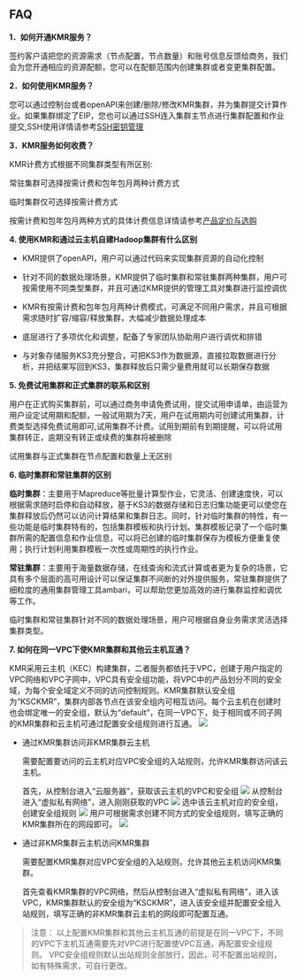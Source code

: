 ## FAQ

**1．如何开通KMR服务？**

签约客户请把您的资源需求（节点配置，节点数量）和账号信息反馈给商务，我们会为您开通相应的资源配额，您可以在配额范围内创建集群或者变更集群配置。

**2．如何使用KMR服务？**

您可以通过控制台或者openAPI来创建\/删除\/修改KMR集群，并为集群提交计算作业。如果集群绑定了EIP，您也可以通过SSH连入集群主节点进行集群配置和作业提交,SSH使用详情请参考[SSH密钥管理](mi_yao_guan_li_zhi_nan.md)

**3．KMR服务如何收费？**

KMR计费方式根据不同集群类型有所区别:

常驻集群可选择按需计费和包年包月两种计费方式

临时集群仅可选择按需计费方式

按需计费和包年包月两种方式的具体计费信息详情请参考[产品定价与选购](chan_pin_ding_jia_yu_xuan_gou.md)

**4. 使用KMR和通过云主机自建Hadoop集群有什么区别**

* KMR提供了openAPI，用户可以通过代码来实现集群资源的自动化控制

* 针对不同的数据处理场景，KMR提供了临时集群和常驻集群两种集群，用户可按需使用不同类型集群，并且可通过KMR提供的管理工具对集群进行监控调优

* KMR有按需计费和包年包月两种计费模式，可满足不同用户需求，并且可根据需求随时扩容\/缩容\/释放集群，大幅减少数据处理成本

* 底层进行了多项优化和调整，配备了专家团队协助用户进行调优和排错

* 与对象存储服务KS3充分整合，可把KS3作为数据源，直接拉取数据进行分析，并把结果写回到KS3，集群释放后只需少量费用就可以长期保存数据


**5. 免费试用集群和正式集群的联系和区别**

用户在正式购买集群前，可以通过商务申请免费试用，提交试用申请单，由运营为用户设定试用期和配额，一般试用期为7天，用户在试用期内可创建试用集群，计费类型选择免费试用即可,试用集群不计费。试用到期前有到期提醒，可以将试用集群转正，逾期没有转正或续费的集群将被删除

试用集群与正式集群在节点配置和数量上无区别

**6. 临时集群和常驻集群的区别**

**临时集群**：主要用于Mapreduce等批量计算型作业，它灵活、创建速度快，可以根据需求随时启停和自动释放，基于KS3的数据存储和日志归集功能更可以使您在集群释放后仍然可以访问计算结果和集群日志。同时，针对临时集群的特性，有一些功能是临时集群特有的，包括集群模板和执行计划。集群模板记录了一个临时集群所需的配置信息和作业信息，可以将已创建的临时集群保存为模板方便重复使用；执行计划利用集群模板一次性或周期性的执行作业。

**常驻集群**：主要用于海量数据存储，在线查询和流式计算或者更为复杂的场景，它具有多个层面的高可用设计可以保证集群不间断的对外提供服务，常驻集群提供了细粒度的通用集群管理工具ambari，可以帮助您更加高效的进行集群监控和调优等工作。

临时集群和常驻集群针对不同的数据处理场景，用户可根据自身业务需求灵活选择集群类型。

**7. 如何在同一VPC下使KMR集群和其他云主机互通？**

KMR采用云主机（KEC）构建集群，二者服务都依托于VPC，创建于用户指定的VPC网络和VPC子网中，VPC具有安全组功能，将VPC中的产品划分不同的安全域，为每个安全域定义不同的访问控制规则。KMR集群默认安全组为“KSCKMR”，集群内部各节点在该安全组内可相互访问。每个云主机在创建时也会绑定唯一的安全组，默认为“default”，在同一VPC下，处于相同或不同子网的KMR集群和云主机可通过配置安全组规则进行互通。
 ![](http://kmr-bj.ks3-cn-beijing.ksyun.com/doc_pic/KMR2.0/faq-VPCconnect.png)

* 通过KMR集群访问非KMR集群云主机

  需要配置要访问的云主机对应VPC安全组的入站规则，允许KMR集群访问该云主机。

  首先，从控制台进入“云服务器”，获取该云主机的VPC和安全组 ![](http://kmr-bj.ks3-cn-beijing.ksyun.com/doc_pic/KMR2.0/FAQ-kec.png) 从控制台进入“虚拟私有网络”，进入刚刚获取的VPC ![](http://kmr-bj.ks3-cn-beijing.ksyun.com/doc_pic/KMR2.0/FAQ-Vpc.png) 选中该云主机对应的安全组，创建安全组规则 ![](http://kmr-bj.ks3-cn-beijing.ksyun.com/doc_pic/KMR2.0/FAQ-securityGroup.png) 用户可根据需求创建不同方式的安全组规则，填写正确的KMR集群所在的网段即可。 ![](http://kmr-bj.ks3-cn-beijing.ksyun.com/doc_pic/KMR2.0/FAQ-groupRule.png)

* 通过非KMR集群云主机访问KMR集群

  需要配置KMR集群对应VPC安全组的入站规则，允许其他云主机访问KMR集群。

  首先查看KMR集群的VPC网络，然后从控制台进入“虚拟私有网络”，进入该VPC，KMR集群默认的安全组为“KSCKMR”，进入该安全组并配置安全组入站规则，填写正确的非KMR集群云主机的网段即可配置互通。


> 注意：
>    以上配置KMR集群和其他云主机互通的前提是在同一VPC下，不同的VPC下主机互通需要先对VPC进行配置使VPC互通，再配置安全组规则。
>    VPC安全组规则默认出站规则全部放行，因此，可不配置出站规则，如有特殊需求，可自行更改。

